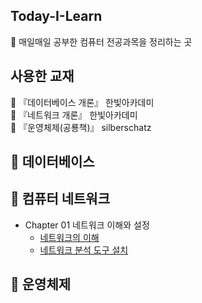 ## Today-I-Learn

📖 매일매일 공부한 컴퓨터 전공과목을 정리하는 곳

## 사용한 교재
📔 『데이터베이스 개론』 한빛아카데미\
📔 『네트워크 개론』 한빛아카데미\
📔 『운영체제(공룡책)』 silberschatz

## 📕 데이터베이스

## 📙 컴퓨터 네트워크
  * Chapter 01 네트워크 이해와 설정
      * [네트워크의 이해](https://github.com/JJSuBin/Today-I-Learn/blob/main/NetWork/Chapter%2001/01.%20%EB%84%A4%ED%8A%B8%EC%9B%8C%ED%81%AC%EC%9D%98%20%EC%9D%B4%ED%95%B4)
      * [네트워크 분석 도구 설치](https://github.com/JJSuBin/Today-I-Learn/blob/main/NetWork/Chapter%2001/02.%20%EB%84%A4%ED%8A%B8%EC%9B%8C%ED%81%AC%20%EB%B6%84%EC%84%9D%20%EB%8F%84%EA%B5%AC%20%EC%84%A4%EC%B9%98)

## 📒 운영체제
